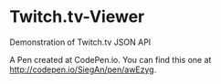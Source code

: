 # Twitch.tv-Viewer
Demonstration of Twitch.tv JSON API 

A Pen created at CodePen.io. You can find this one at http://codepen.io/SiegAn/pen/awEzyg.

 
